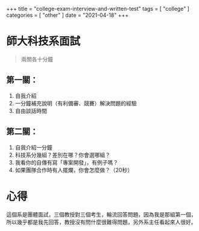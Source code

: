 +++
title = "college-exam-interview-and-written-test"
tags = [ "college" ]
categories = [ "other" ]
date = "2021-04-18"
+++

# 師大科技系面試
> 兩關各十分鐘

## 第一關：
1. 自我介紹
2. 一分鐘補充說明（有利備審、競賽）解決問題的經驗
3. 自由談話時間

## 第二關：
1. 自我介紹一分鐘
2. 科技系分幾組？差別在哪？你會選哪組？
3. 我看你的自傳有寫「專案開發」，有例子嗎？
4. 如果團隊合作時有人擺爛，你會怎麼做？（20秒）

# 心得
這個系是團體面試，三個教授對三個考生，輪流回答問題，因為我是那組第一個，所以幾乎都是我先回答，教授沒有問什麼很難得問題，另外系主任看起來人很好。

